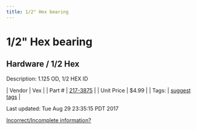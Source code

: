 ```yaml
---
title: 1/2" Hex bearing
---
```


# 1/2" Hex bearing
## Hardware / 1/2 Hex
Description: 	1.125 OD, 1/2 HEX ID 

| Vendor | Vex | 
| Part # | [217-3875](http://www.vexrobotics.com/vexpro/hardware/bearings.html) | 
| Unit Price | $4.99 | 
| Tags: | [suggest tags](https://docs.google.com/forms/d/e/1FAIpQLSeWyY8v3RgOty-MyWmh9U0iivNYN_molChYyS-0U-o-kOAv_g/viewform) | 

Last updated: Tue Aug 29 23:35:15 PDT 2017

 [Incorrect/Incomplete information?](https://docs.google.com/forms/d/e/1FAIpQLSeWyY8v3RgOty-MyWmh9U0iivNYN_molChYyS-0U-o-kOAv_g/viewform)